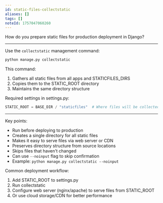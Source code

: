 ```yaml
---
id: static-files-collectstatic
aliases: []
tags: []
noteId: 1757047060260
---
```


How do you prepare static files for production deployment in Django?

---

Use the `collectstatic` management command:

```bash
python manage.py collectstatic
```

This command:

1. Gathers all static files from all apps and STATICFILES_DIRS
2. Copies them to the STATIC_ROOT directory
3. Maintains the same directory structure

Required settings in settings.py:

```python
STATIC_ROOT = BASE_DIR / "staticfiles"  # Where files will be collected
```

---

Key points:

- Run before deploying to production
- Creates a single directory for all static files
- Makes it easy to serve files via web server or CDN
- Preserves directory structure from source locations
- Skips files that haven't changed
- Can use `--noinput` flag to skip confirmation
- Example: `python manage.py collectstatic --noinput`

Common deployment workflow:

1. Add STATIC_ROOT to settings.py
2. Run collectstatic
3. Configure web server (nginx/apache) to serve files from STATIC_ROOT
4. Or use cloud storage/CDN for better performance
